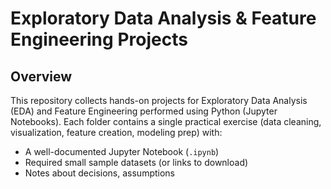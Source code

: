 # Exploratory Data Analysis & Feature Engineering Projects



## Overview
This repository collects hands-on projects for Exploratory Data Analysis (EDA) and Feature Engineering performed using Python (Jupyter Notebooks). 
Each folder contains a single practical exercise (data cleaning, visualization, feature creation, modeling prep) with:
- A well-documented Jupyter Notebook (`.ipynb`)
- Required small sample datasets (or links to download)
- Notes about decisions, assumptions 
 
